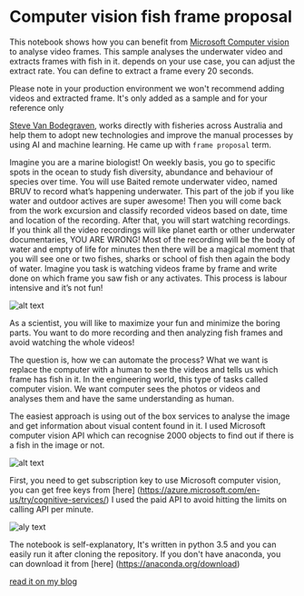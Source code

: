 # Computer vision fish frame proposal

This notebook shows how you can benefit from [Microsoft Computer vision](https://azure.microsoft.com/en-au/services/cognitive-services/computer-vision/) to analyse video frames. This sample analyses the underwater video and extracts frames with fish in it.
depends on your use case, you can adjust the extract rate. You can define to extract a frame every 20 seconds.

Please note in your production environment we won't recommend adding videos and extracted frame. It's only added as a sample and for your reference only 


[Steve Van Bodegraven](https://www.linkedin.com/in/svanbodegraven/), works directly with fisheries across Australia and help them to adopt new technologies and improve the manual processes by using AI and machine learning. He came up with `frame proposal` term. 


Imagine you are a marine biologist! On weekly basis, you go to specific spots in the ocean to study fish diversity, abundance and behaviour of species over time. You will use Baited remote underwater video, named BRUV to record what’s happening underwater. This part of the job if you like water and outdoor actives are super awesome!
Then you will come back from the work excursion and classify recorded videos based on date, time and location of the recording. After that, you will start watching recordings. If you think all the video recordings will like planet earth or other underwater documentaries, YOU ARE WRONG!
Most of the recording will be the body of water and empty of life for minutes then there will be a magical moment that you will see one or two fishes, sharks or school of fish then again the body of water.
Imagine you task is watching videos frame by frame and write done on which frame you saw fish or any activates. This process is labour intensive and it’s not fun!

![alt text](https://4.bp.blogspot.com/-pKPpAnFeWHs/WxudTPz82vI/AAAAAAAACVI/wW69O_97VOMQVBqd7V62qnZUn3B7KElqgCLcBGAs/s640/cycle.PNG "Your life as marine biologist")


As a scientist, you will like to maximize your fun and minimize the boring parts. You want to do more recording and then analyzing fish frames and avoid watching the whole videos!

The question is, how we can automate the process? What we want is replace the computer with a human to see the videos and tells us which frame has fish in it.  In the engineering world, this type of tasks called computer vision. We want computer sees the photos or videos and analyses them and have the same understanding as human.

The easiest approach is using out of the box services to analyse the image and get information about visual content found in it. I used Microsoft computer vision API which can recognise 2000 objects to find out if there is a fish in the image or not. 

![alt text](https://1.bp.blogspot.com/-NHcdt-21bew/WxugM_DR90I/AAAAAAAACVU/HbyqCZvzKDY0Kux1rvlv_Vc1soCRyS5PwCLcBGAs/s640/Steps.PNG "How it works")

First, you need to get subscription key to use Microsoft computer vision, you can get free keys from [here] (https://azure.microsoft.com/en-us/try/cognitive-services/)  I used the paid API to avoid hitting the limits on calling API per minute.

![aly text](https://3.bp.blogspot.com/-PEdBPfGdTYo/WxunKlutulI/AAAAAAAACVg/DwvKpY-KvkM9dSe33TYv1LXKfaWanj-uACLcBGAs/s400/pricing.PNG "pricing")

The notebook is self-explanatory, It's written in python 3.5 and you can easily run it after cloning the repository.  If you don't have anaconda, you can download it from [here] (https://anaconda.org/download)


[read it on my blog](http://azadehkhojandi.blogspot.com/2018/06/computer-vision-fish-frame-proposal.html)

